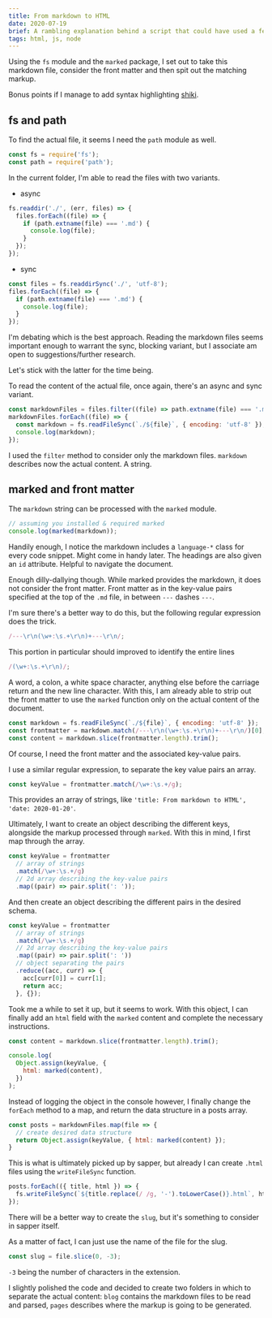 ```yaml
---
title: From markdown to HTML
date: 2020-07-19
brief: A rambling explanation behind a script that could have used a few more packages.
tags: html, js, node
---
```


Using the `fs` module and the `marked` package, I set out to take this markdown file, consider the front matter and then spit out the matching markup.

Bonus points if I manage to add syntax highlighting [shiki](https://github.com/octref/shiki).

## fs and path

To find the actual file, it seems I need the `path` module as well.

```js
const fs = require('fs');
const path = require('path');
```

In the current folder, I'm able to read the files with two variants.

- async

```js
fs.readdir('./', (err, files) => {
  files.forEach((file) => {
    if (path.extname(file) === '.md') {
      console.log(file);
    }
  });
});
```

- sync

```js
const files = fs.readdirSync('./', 'utf-8');
files.forEach((file) => {
  if (path.extname(file) === '.md') {
    console.log(file);
  }
});
```

I'm debating which is the best approach. Reading the markdown files seems important enough to warrant the sync, blocking variant, but I associate am open to suggestions/further research.

Let's stick with the latter for the time being.

To read the content of the actual file, once again, there's an async and sync variant.

```js
const markdownFiles = files.filter((file) => path.extname(file) === '.md');
markdownFiles.forEach((file) => {
  const markdown = fs.readFileSync(`./${file}`, { encoding: 'utf-8' });
  console.log(markdown);
});
```

I used the `filter` method to consider only the markdown files. `markdown` describes now the actual content. A string.

## marked and front matter

The `markdown` string can be processed with the `marked` module.

```js
// assuming you installed & required marked
console.log(marked(markdown));
```

Handily enough, I notice the markdown includes a `language-*` class for every code snippet. Might come in handy later. The headings are also given an `id` attribute. Helpful to navigate the document.

Enough dilly-dallying though. While marked provides the markdown, it does not consider the front matter. Front matter as in the key-value pairs specified at the top of the `.md` file, in between `---` dashes `---`.

I'm sure there's a better way to do this, but the following regular expression does the trick.

```js
/---\r\n(\w+:\s.+\r\n)+---\r\n/;
```

This portion in particular should improved to identify the entire lines

```js
/(\w+:\s.+\r\n)/;
```

A word, a colon, a white space character, anything else before the carriage return and the new line character. With this, I am already able to strip out the front matter to use the `marked` function only on the actual content of the document.

```js
const markdown = fs.readFileSync(`./${file}`, { encoding: 'utf-8' });
const frontmatter = markdown.match(/---\r\n(\w+:\s.+\r\n)+---\r\n/)[0];
const content = markdown.slice(frontmatter.length).trim();
```

Of course, I need the front matter and the associated key-value pairs.

I use a similar regular expression, to separate the key value pairs an array.

```js
const keyValue = frontmatter.match(/\w+:\s.+/g);
```

This provides an array of strings, like `'title: From markdown to HTML', 'date: 2020-01-20'`.

Ultimately, I want to create an object describing the different keys, alongside the markup processed through `marked`. With this in mind, I first map through the array.

```js
const keyValue = frontmatter
  // array of strings
  .match(/\w+:\s.+/g)
  // 2d array describing the key-value pairs
  .map((pair) => pair.split(': '));
```

And then create an object describing the different pairs in the desired schema.

```js
const keyValue = frontmatter
  // array of strings
  .match(/\w+:\s.+/g)
  // 2d array describing the key-value pairs
  .map((pair) => pair.split(': '))
  // object separating the pairs
  .reduce((acc, curr) => {
    acc[curr[0]] = curr[1];
    return acc;
  }, {});
```

Took me a while to set it up, but it seems to work. With this object, I can finally add an `html` field with the `marked` content and complete the necessary instructions.

```js
const content = markdown.slice(frontmatter.length).trim();

console.log(
  Object.assign(keyValue, {
    html: marked(content),
  })
);
```

Instead of logging the object in the console however, I finally change the `forEach` method to a map, and return the data structure in a posts array.

```js
const posts = markdownFiles.map(file => {
  // create desired data structure
  return Object.assign(keyValue, { html: marked(content) });
}
```

This is what is ultimately picked up by sapper, but already I can create `.html` files using the `writeFileSync` function.

```js
posts.forEach(({ title, html }) => {
  fs.writeFileSync(`${title.replace(/ /g, '-').toLowerCase()}.html`, html);
});
```

There will be a better way to create the `slug`, but it's something to consider in sapper itself.

As a matter of fact, I can just use the name of the file for the slug.

```js
const slug = file.slice(0, -3);
```

`-3` being the number of characters in the extension.

I slightly polished the code and decided to create two folders in which to separate the actual content: `blog` contains the markdown files to be read and parsed, `pages` describes where the markup is going to be generated.
